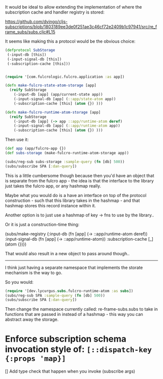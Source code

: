 It would be ideal to allow extending the implementation of where the subscription cache and handler
registry is stored:

https://github.com/dvingo/cljs-subscriptions/blob/1803189ee3de0f251ae3c46cf72e2409b1c97941/src/re_frame_subs/subs.cljc#L15

It seems like making this a protocol would be the obvious choice:

```clojure
(defprotocol SubStorage
 (-input-db [this])
 (-input-signal-db [this])
 (-subscription-cache [this]))


(require '[com.fulcrologic.fulcro.application :as app])

(defn make-fulcro-state-atom-storage [app]
  (reify SubStorage
    (-input-db [app] (app/current-state app))
    (-input-signal-db [app] (::app/state-atom app))
    (-subscription-cache [this] (atom {}) )))

(defn make-fulcro-runtime-atom-storage [app]
  (reify SubStorage
    (-input-db [app] (-> app ::app/runtime-atom deref)
    (-input-signal-db [app] (::app/runtime-atom app))
    (-subscription-cache [this] (atom {}) )))
```

Then use it:

```clojure
(def app (app/fulcro-app {})
(def subs-storage (make-fulcro-runtime-atom-storage app))

(subs/reg-sub subs-storage :sample-query (fn [db] 500))
(subs/subscribe SPA [:dan-query])
```

This is a little cumbersome though because then you'd have an object that is separate 
from the fulcro app - the idea is that the interface to the library just takes the fulcro app,
or any hashmap really.

Maybe what you would do is a have an interface on top of the protocol construction - such that this library
takes in the hashmap - and that hashmap stores this record instance within it.

Another option is to just use a hashmap of key -> fns to use by the library.. 



Or it is just a construction-time thing:



(subs/make-registry {:input-db (fn [app] (-> ::app/runtime-atom deref))
                     :input-signal-db (fn [app] (-> ::app/runtime-atom))
                     :subscription-cache [_] (atom {})})

That would also result in a new object to pass around though..

------
I think just having a separate namespace that implements the storate mechanism is the way to go.

So you would:

```clojure
(require '[dev.lycurgus.subs.fulcro-runtime-atom :as subs])
(subs/reg-sub SPA :sample-query (fn [db] 500))
(subs/subscribe SPA [:dan-query])
```


Then change the namespace currently called: re-frame-subs.subs to take in functions that 
are passed in instead of a hashmap - this way you can abstract away the storage.


# Enforce subscription schema invocation style of: `[::dispatch-key {:props 'map}]`

[] Add type check that happen when you invoke (subscribe args)
